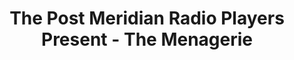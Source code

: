 ---
title: The Post Meridian Radio Players Present - The Menagerie
layout: program_layout
permalink: /program/menagerie/
slug: menagerie
theme: trek
imgSrc: https://pmrp.nyc3.cdn.digitaloceanspaces.com/guide/menageriebanner.jpg
imgAlt: "imgAlt: A blocky stylized drawing of a woman in a Starfleet command uniform with the words \"The Post Meridian Radio Players Present Gender Swapped Star Trek: The Menagerie\" with a banner reading \"One Night Only\""
dates:
  - "July 18, 2025 at 8:00 PM"
intro: On July 18th, for one night only the Post Meridian Radio Players will reprise our Arisia 2025 Gender Swapped Star Trek performance of, \"The Menagerie\". Admission is free, with donations gratefully accepted. While not required, we encourage you to reserve your seat(s) in advance.
programInfo1: Both alcoholic and non-alcoholic beverages will be available for purchase at the cash bar in the back of the performance space. Candy, snacks, and PMRP merchandise will also be on sale before the show.
programInfo2: The show runs for approximately 1 hour with no intermission. House doors open at 7:30 PM to give time to buy or pick up reserved tickets, purchase refreshments, and find your seat before the show starts at 8 PM.
shows:
  - name: The Menagerie
    description: "In \"The Menagerie,\" when Ms. Spock learns of a tragic accident involving her former captina, Christina Pike, she commandeers the Enterprise to return to the site of a past mission for mysterious reasons. What is there on Talos IV that is worth putting Spock's Starfleet career - and her very life - on the line?"
    foleyCredits:
      - name: Jaimie Carlson
    credits:
      - name: "Karen Sarao"
        roles:
          - "Captain Jane T. Kirk"
          - "Survivor"

      - name: "Tori Queeno"
        roles:
          - "Captain Christina Pike"

      - name: "Adria Kyne"
        roles:
          - "Ms. Spock"

      - name: "Benedict Dawn-Cross"
        roles:
          - "Vina"

      - name: "Caitlin Mason"
        roles:
          - "Ms. Tyler"
          - "Dispatch"
          - "Security Chief"

      - name: "Catherine Bromberg"
        roles:
          - "Doctor McCoy"
          - "Talosian Magistrate"
          - "Dr. Haskin"
---